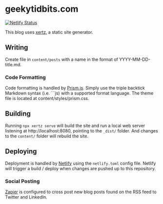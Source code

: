 # geekytidbits.com

[![Netlify Status](https://api.netlify.com/api/v1/badges/81c6e367-d012-4a9d-a6bc-7b4b165c7f74/deploy-status)](https://app.netlify.com/sites/frosty-benz-141b70/deploys)

This blog uses [xertz](https://github.com/bradymholt/xertz), a static site generator.

## Writing

Create file in `content/posts` with a name in the format of YYYY-MM-DD-title.md.

### Code Formatting

Code formatting is handled by [Prism.js](https://prismjs.com/#supported-languages). Simply use the triple backtick Markdown syntax (i.e. ```js) with a supported format language.  The theme file is located at content/styles/prism.css.

## Building

Running `npx xertz serve` will build the site and run a local web server listening at http://localhost:8080, pointing to the `_dist/` folder.  And changes to the `content/` folder will rebuild the site.

## Deploying

Deployment is handled by [Netlify](http://netlify.com) using the `netlify.toml` config file.  Netlify will trigger a build / deploy when changes are pushed up to this repository.

### Social Posting

[Zapier](https://zapier.com) is configured to cross post new blog posts found on the RSS feed to Twitter and LinkedIn.
